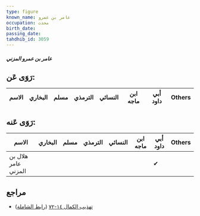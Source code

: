 ```yaml
---
type: figure
known_name: عامر بن عمرو
occupation: محدث
birth_date:
passing_date:
tahdhib_id: 3059
---
```

##### عامر بن عمرو المزني

## رَوَى عَن:
| الاسم | البخاري | مسلم | الترمذي | النسائي | ابن ماجه | أبي داود | Others |
| ----- | ------- | ---- | ------- | ------- | -------- | -------- | ------ |
## رَوَى عَنه:
| الاسم               | البخاري | مسلم | الترمذي | النسائي | ابن ماجه | أبي داود | Others |
| ------------------- | ------- | ---- | ------- | ------- | -------- | -------- | ------ |
| هلال بن عامر المزني |         |      |         |         |          | ✔        |        |
## مراجع
- [تهذيب الكمال ١٤-٧٢](obsidian://open?vault=Tahdhib-al-Kamal&file=Figures/٣٠٥٩-عامر%20بن%20عمرو%20المزني) ([رابط الشاملة](https://shamela.ws/book/3722/7000))